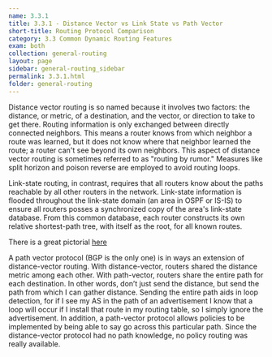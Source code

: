 ```yaml
---
name: 3.3.1
title: 3.3.1 - Distance Vector vs Link State vs Path Vector
short-title: Routing Protocol Comparison
category: 3.3 Common Dynamic Routing Features
exam: both
collection: general-routing
layout: page
sidebar: general-routing_sidebar
permalink: 3.3.1.html
folder: general-routing
---
```

Distance vector routing is so named because it involves two factors: the distance, or metric, of a destination, and the vector, or direction to take to get there. Routing information is only exchanged between directly connected neighbors. This means a router knows from which neighbor a route was learned, but it does not know where that neighbor learned the route; a router can't see beyond its own neighbors. This aspect of distance vector routing is sometimes referred to as "routing by rumor." Measures like split horizon and poison reverse are employed to avoid routing loops.

Link-state routing, in contrast, requires that all routers know about the paths reachable by all other routers in the network. Link-state information is flooded throughout the link-state domain (an area in OSPF or IS-IS) to ensure all routers posses a synchronized copy of the area's link-state database. From this common database, each router constructs its own relative shortest-path tree, with itself as the root, for all known routes.

There is a great pictorial [here][1]

A path vector protocol (BGP is the only one)  is in ways an extension of distance-vector routing. With distance-vector, routers shared the distance metric among each other. With path-vector, routers share the entire path for each destination. In other words, don’t just send the distance, but send the path from which I can gather distance. Sending the entire path aids in loop detection, for if I see my AS in the path of an advertisement I know that a loop will occur if I install that route in my routing table, so I simply ignore the advertisement. In addition, a path-vector protocol allows policies to be implemented by being able to say go across this particular path. Since the distance-vector protocol had no path knowledge, no policy routing was really available.

[1]:	http://packetlife.net/blog/2008/oct/2/distance-vector-versus-link-state/
